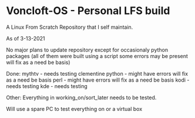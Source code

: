 # Voncloft-OS - Personal LFS build

A Linux From Scratch Repository that I self maintain.

As of 3-13-2021

No major plans to update repository except for occasionaly python packages (all of them were built using a script
some errors may be present will fix as a need be basis)

Done:
mythtv - needs testing
clementine
python - might have errors will fix as a need be basis
perl - might have errors will fix as a need be basis
kodi - needs testing
kde - needs testing

Other:
Everything in working_on/sort_later needs to be tested.

Will use a spare PC to test everything on or a virtual box
